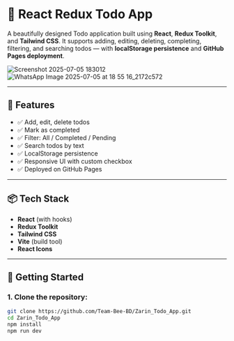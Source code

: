 # 🎯 React Redux Todo App

A beautifully designed Todo application built using **React**, **Redux Toolkit**, and **Tailwind CSS**. It supports adding, editing, deleting, completing, filtering, and searching todos — with **localStorage persistence** and **GitHub Pages deployment**.

![Screenshot 2025-07-05 183012](https://github.com/user-attachments/assets/5af2e7aa-6e0b-4dcd-8319-76b33a3df3a6)
![WhatsApp Image 2025-07-05 at 18 55 16_2172c572](https://github.com/user-attachments/assets/5daa211c-d4c7-4df2-8556-5259e27ac91d)

---

## 🚀 Features

- ✅ Add, edit, delete todos
- ✅ Mark as completed
- ✅ Filter: All / Completed / Pending
- ✅ Search todos by text
- ✅ LocalStorage persistence
- ✅ Responsive UI with custom checkbox
- ✅ Deployed on GitHub Pages

---

## 📦 Tech Stack

- **React** (with hooks)
- **Redux Toolkit**
- **Tailwind CSS**
- **Vite** (build tool)
- **React Icons**

---

## 🧠 Getting Started

### 1. Clone the repository:

```bash
git clone https://github.com/Team-Bee-BD/Zarin_Todo_App.git
cd Zarin_Todo_App
npm install
npm run dev
